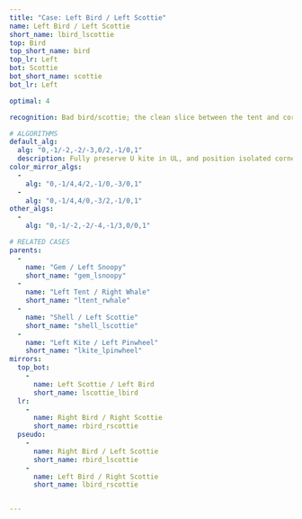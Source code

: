 ```yaml
---
title: "Case: Left Bird / Left Scottie"
name: Left Bird / Left Scottie
short_name: lbird_lscottie
top: Bird
top_short_name: bird
top_lr: Left
bot: Scottie
bot_short_name: scottie
bot_lr: Left

optimal: 4

recognition: Bad bird/scottie; the clean slice between the tent and corner on bottom preserves squareshape when preserving the kite on top.

# ALGORITHMS
default_alg:
  alg: "0,-1/-2,-2/-3,0/2,-1/0,1"
  description: Fully preserve U kite in UL, and position isolated corner on bottom next to the slice; first move trades isolated edge on top with isolated corner on bottom to make gem/snoopy.
color_mirror_algs:
  -
    alg: "0,-1/4,4/2,-1/0,-3/0,1"
  -
    alg: "0,-1/4,4/0,-3/2,-1/0,1"
other_algs:
  -
    alg: "0,-1/-2,-2/-4,-1/3,0/0,1"

# RELATED CASES
parents:
  -
    name: "Gem / Left Snoopy"
    short_name: "gem_lsnoopy"
  -
    name: "Left Tent / Right Whale"
    short_name: "ltent_rwhale"
  -
    name: "Shell / Left Scottie"
    short_name: "shell_lscottie"
  -
    name: "Left Kite / Left Pinwheel"
    short_name: "lkite_lpinwheel"
mirrors:
  top_bot:
    -
      name: Left Scottie / Left Bird
      short_name: lscottie_lbird
  lr:
    -
      name: Right Bird / Right Scottie
      short_name: rbird_rscottie
  pseudo:
    -
      name: Right Bird / Left Scottie
      short_name: rbird_lscottie
    -
      name: Left Bird / Right Scottie
      short_name: lbird_rscottie


---
```


